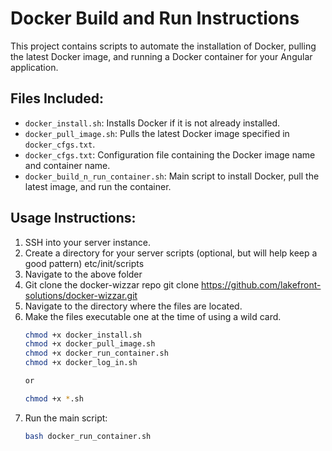 # Docker Build and Run Instructions

This project contains scripts to automate the installation of Docker, pulling the latest Docker image, and running a Docker container for your Angular application.

## Files Included:
- `docker_install.sh`: Installs Docker if it is not already installed.
- `docker_pull_image.sh`: Pulls the latest Docker image specified in `docker_cfgs.txt`.
- `docker_cfgs.txt`: Configuration file containing the Docker image name and container name.
- `docker_build_n_run_container.sh`: Main script to install Docker, pull the latest image, and run the container.

## Usage Instructions:
1. SSH into your server instance.
2. Create a directory for your server scripts (optional, but will help keep a good pattern)
   etc/init/scripts
3. Navigate to the above folder
4. Git clone the docker-wizzar repo
   git clone https://github.com/lakefront-solutions/docker-wizzar.git
5. Navigate to the directory where the files are located.
6. Make the files executable one at the time of using a wild card.
   ```bash 
   chmod +x docker_install.sh
   chmod +x docker_pull_image.sh
   chmod +x docker_run_container.sh
   chmod +x docker_log_in.sh

   or

   chmod +x *.sh

7. Run the main script:
   ```bash
   bash docker_run_container.sh


